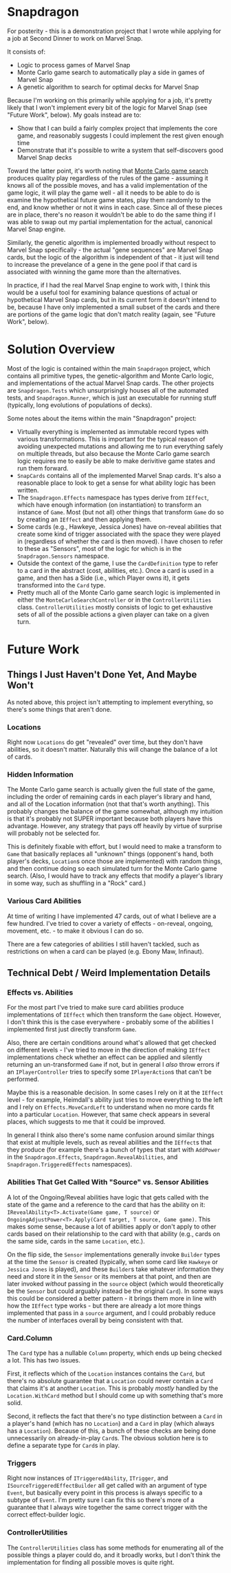 # Snapdragon

For posterity - this is a demonstration project that I wrote while applying for a job at Second Dinner to work on Marvel Snap.

It consists of:

- Logic to process games of Marvel Snap
- Monte Carlo game search to automatically play a side in games of Marvel Snap
- A genetic algorithm to search for optimal decks for Marvel Snap

Because I'm working on this primarily while applying for a job, it's pretty likely that I won't implement every bit of the logic for Marvel Snap (see "Future Work", below). My goals instead are to:

- Show that I can build a fairly complex project that implements the core game, and reasonably suggests I could implement the rest given enough time
- Demonstrate that it's possible to write a system that self-discovers good Marvel Snap decks

Toward the latter point, it's worth noting that [Monte Carlo game search](https://en.wikipedia.org/wiki/Monte_Carlo_tree_search#Pure_Monte_Carlo_game_search) produces quality play regardless of the rules of the game - assuming it knows all of the possible moves, and has a valid implementation of the game logic, it will play the game well - all it needs to be able to do is examine the hypothetical future game states, play them randomly to the end, and know whether or not it wins in each case. Since all of these pieces are in place, there's no reason it wouldn't be able to do the same thing if I was able to swap out my partial implementation for the actual, canonical Marvel Snap engine.

Similarly, the genetic algorithm is implemented broadly without respect to Marvel Snap specifically - the actual "gene sequences" are Marvel Snap cards, but the logic of the algorithm is independent of that - it just will tend to increase the prevelance of a gene in the gene pool if that card is associated with winning the game more than the alternatives.

In practice, if I had the real Marvel Snap engine to work with, I think this would be a useful tool for examining balance questions of actual or hypothetical Marvel Snap cards, but in its current form it doesn't intend to be, because I have only implemented a small subset of the cards and there are portions of the game logic that don't match reality (again, see "Future Work", below).

# Solution Overview

Most of the logic is contained within the main `Snapdragon` project, which contains all primitive types, the genetic-algorithm and Monte Carlo logic, and implementations of the actual Marvel Snap cards. The other projects are `Snapdragon.Tests` which unsurprisingly houses all of the automated tests, and `Snapdragon.Runner`, which is just an executable for running stuff (typically, long evolutions of populations of decks).

Some notes about the items within the main "Snapdragon" project:
- Virtually everything is implemented as immutable record types with various transformations. This is important for the typical reason of avoiding unexpected mutations and allowing me to run everything safely on multiple threads, but also because the Monte Carlo game search logic requires me to easily be able to make derivitive game states and run them forward.
- `SnapCards` contains all of the implemented Marvel Snap cards. It's also a reasonable place to look to get a sense for what ability logic has been written.
- The `Snapdragon.Effects` namespace has types derive from `IEffect`, which have enough information (on instantiation) to transform an instance of `Game`. Most (but not all) other things that transform `Game` do so by creating an `IEffect` and then applying them.
- Some cards (e.g., Hawkeye, Jessica Jones) have on-reveal abilities that create some kind of trigger associated with the space they were played in (regardless of whether the card is then moved). I have chosen to refer to these as "Sensors", most of the logic for which is in the `Snapdragon.Sensors` namespace.
- Outside the context of the game, I use the `CardDefinition` type to refer to a card in the abstract (cost, abilities, etc.). Once a card is used in a game, and then has a Side (i.e., which Player owns it), it gets transformed into the `Card` type.
- Pretty much all of the Monte Carlo game search logic is implemented in either the `MonteCarloSearchController` or in the `ControllerUtilities` class. `ControllerUtilities` mostly consists of logic to get exhaustive sets of all of the possible actions a given player can take on a given turn.

# Future Work

## Things I Just Haven't Done Yet, And Maybe Won't

As noted above, this project isn't attempting to implement everything, so there's some things that aren't done.

### Locations

Right now `Locations` do get "revealed" over time, but they don't have abilities, so it doesn't matter. Naturally this will change the balance of a lot of cards.

### Hidden Information

The Monte Carlo game search is actually given the full state of the game, including the order of remaining cards in each player's library and hand, and all of the Location information (not that that's worth anything). This probably changes the balance of the game somewhat, although my intuition is that it's probably not SUPER important because both players have this advantage. However, any strategy that pays off heavily by virtue of surprise will probably not be selected for.

This is definitely fixable with effort, but I would need to make a transform to `Game` that basically replaces all "unknown" things (opponent's hand, both player's decks, `Location`s once those are implemented) with random things, and then continue doing so each simulated turn for the Monte Carlo game search. (Also, I would have to track any effects that modify a player's library in some way, such as shuffling in a "Rock" card.)

### Various Card Abilities

At time of writing I have implemented 47 cards, out of what I believe are a few hundred. I've tried to cover a variety of effects - on-reveal, ongoing, movement, etc. - to make it obvious I can do so.

There are a few categories of abilities I still haven't tackled, such as restrictions on when a card can be played (e.g. Ebony Maw, Infinaut).

## Technical Debt / Weird Implementation Details

### Effects vs. Abilities

For the most part I've tried to make sure card abilities produce implementations of `IEffect` which then transform the `Game` object. However, I don't think this is the case everywhere - probably some of the abilities I implemented first just directly transform `Game`.

Also, there are certain conditions around what's allowed that get checked on different levels - I've tried to move in the direction of making `IEffect` implementations 
check whether an effect can be applied and silently returning an un-transformed `Game` if not, but in general I *also* throw errors if an `IPlayerController` tries to specify some `IPlayerAction`s that can't be performed.

Maybe this is a reasonable decision. In some cases I rely on it at the `IEffect` level - for example, Heimdall's ability just tries to move everything to the left and I rely on `Effects.MoveCardLeft` to understand when no more cards fit into a particular `Location`. However, that same check appears in several places, which suggests to me that it could be improved.

In general I think also there's some name confusion around similar things that exist at multiple levels, such as reveal abilities and the `IEffect`s that they produce (for example there's a bunch of types that start with `AddPower` in the `Snapdragon.Effects`, `Snapdragon.RevealAbilities`, and `Snapdragon.TriggeredEffects` namespaces).

### Abilities That Get Called With "Source" vs. Sensor Abilities

A lot of the Ongoing/Reveal abilities have logic that gets called with the state of the game and a reference to the card that has the ability on it:  `IRevealAbility<T>.Activate(Game game, T source)` or `OngoingAdjustPower<T>.Apply(Card target, T source, Game game)`. This makes some sense, because a lot of abilities apply or don't apply to other cards based on their relationship to the card with that ability (e.g., cards on the same side, cards in the same `Location`, etc.).

On the flip side, the `Sensor` implementations generally invoke `Builder` types at the time the `Sensor` is created (typically, when some card like `Hawkeye` or 
`Jessica Jones` is played), and these `Builder`s take whatever information they need and store it in the `Sensor` or its members at that point, and then are later 
invoked *without* passing in the `source` object (which would theoretically be the `Sensor` but could arguably instead be the original `Card`). In some ways this could be considered a better pattern - it brings them more in line with how the `IEffect` type works - but there are already a lot more things implemented that pass in a `source` argument, and I could probably reduce the number of interfaces overall by being consistent with that.

### Card.Column

The `Card` type has a nullable `Column` property, which ends up being checked a lot. This has two issues.

First, it reflects which of the `Location` instances contains the `Card`, but there's no absolute guarantee that a `Location` could never contain a `Card` that claims 
it's at another `Location`. This is probably *mostly* handled by the `Location.WithCard` method but I should come up with something that's more solid.

Second, it reflects the fact that there's no type distinction between a `Card` in a player's hand (which has no `Location`) and a `Card` in play (which always has a `Location`). Because of this, a bunch of these checks are being done unnecessarily on already-in-play `Card`s. The obvious solution here is to define a separate type for `Card`s in play.

### Triggers

Right now instances of `ITriggeredAbility`, `ITrigger`, and `ISourceTriggeredEffectBuilder` all get called with an argument of type `Event`, but basically every point in this process is always specific to a subtype of `Event`. I'm pretty sure I can fix this so there's more of a guarantee that I always wire together the same correct trigger with the correct effect-builder logic.

### ControllerUtilities

The `ControllerUtilities` class has some methods for enumerating all of the possible things a player could do, and it broadly works, but I don't think the implementation for finding all possible moves is quite right.